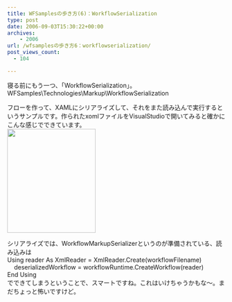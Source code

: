 ```yaml
---
title: WFSamplesの歩き方(6)：WorkflowSerialization
type: post
date: 2006-09-03T15:30:22+00:00
archives:
    - 2006
url: /wfsamplesの歩き方6：workflowserialization/
post_views_count:
  - 104

---
```

寝る前にもう一つ、「WorkflowSerialization」。 WFSamples\Technologies\Markup\WorkflowSerialization

フローを作って、XAMLにシリアライズして、それをまた読み込んで実行するというサンプルです。作られたxomlファイルをVisualStudioで開いてみると確かにこんな感じでできています。  
<a href="https://i0.wp.com/jqinglong.html.xdomain.jp/bimg/WFSamples6WorkflowSerialization_71C/image%7B0%7D%5B2%5D.png" atomicselection="true"><img style="border-right: 0px; border-top: 0px; border-left: 0px; border-bottom: 0px" height="240" src="https://i1.wp.com/jqinglong.html.xdomain.jp/bimg/WFSamples6WorkflowSerialization_71C/image%7B0%7D_thumb.png?resize=204%2C240" width="204" border="0" data-recalc-dims="1" /></a> 

シリアライズでは、WorkflowMarkupSerializerというのが準備されている、読み込みは  
Using reader As XmlReader = XmlReader.Create(workflowFilename) &nbsp;&nbsp;&nbsp;&nbsp;deserializedWorkflow = workflowRuntime.CreateWorkflow(reader)  
End Using  
でできてしまうということで、スマートですね。これはいけちゃうかもな～。まだちょっと怖いですけど。
